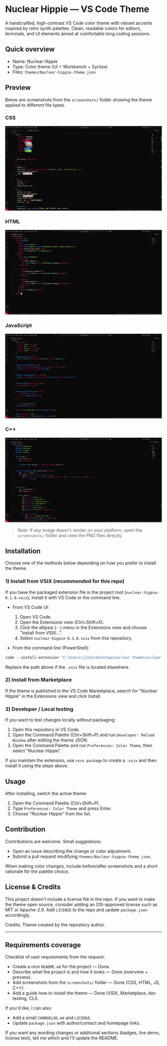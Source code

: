 # Nuclear Hippie — VS Code Theme

A handcrafted, high-contrast VS Code color theme with vibrant accents inspired by retro synth palettes. Clean, readable colors for editors, terminals, and UI elements aimed at comfortable long coding sessions.

## Quick overview

- Name: Nuclear Hippie
- Type: Color theme (UI + Workbench + Syntax)
- Files: `themes/Nuclear-hippie-theme.json`

## Preview

Below are screenshots from the `screenshots/` folder showing the theme applied to different file types.

### CSS
![CSS screenshot](./screenshots/css.png)

### HTML
![HTML screenshot](./screenshots/html.png)

### JavaScript
![JS screenshot](./screenshots/js.png)

### C++
![C++ screenshot](./screenshots/%D1%81++.png)

> Note: If any image doesn't render on your platform, open the `screenshots/` folder and view the PNG files directly.

## Installation

Choose one of the methods below depending on how you prefer to install the theme.

### 1) Install from VSIX (recommended for this repo)

If you have the packaged extension file in the project root (`nuclear-hippie-0.1.0.vsix`), install it with VS Code or the command line.

- From VS Code UI:
  1. Open VS Code.
  2. Open the Extensions view (Ctrl+Shift+X).
  3. Click the ellipsis (⋯) menu in the Extensions view and choose "Install from VSIX...".
  4. Select `nuclear-hippie-0.1.0.vsix` from this repository.

- From the command line (PowerShell):

```powershell
code --install-extension "C:\Users\j2cks\Desktop\nuclear theme\nuclear-hippie-0.1.0.vsix"
```

Replace the path above if the `.vsix` file is located elsewhere.

### 2) Install from Marketplace

If the theme is published to the VS Code Marketplace, search for "Nuclear Hippie" in the Extensions view and click Install.

### 3) Developer / Local testing

If you want to test changes locally without packaging:

1. Open this repository in VS Code.
2. Open the Command Palette (Ctrl+Shift+P) and run `Developer: Reload Window` after editing the theme JSON.
3. Open the Command Palette and run `Preferences: Color Theme`, then select "Nuclear Hippie".

If you maintain the extension, use `vsce package` to create a `.vsix` and then install it using the steps above.

## Usage

After installing, switch the active theme:

1. Open the Command Palette (Ctrl+Shift+P).
2. Type `Preferences: Color Theme` and press Enter.
3. Choose "Nuclear Hippie" from the list.

## Contribution

Contributions are welcome. Small suggestions:

- Open an issue describing the change or color adjustment.
- Submit a pull request modifying `themes/Nuclear-hippie-theme.json`.

When making color changes, include before/after screenshots and a short rationale for the palette choice.

## License & Credits

This project doesn't include a license file in the repo. If you want to make the theme open source, consider adding an OSI-approved license such as MIT or Apache-2.0. Add `LICENSE` to the repo and update `package.json` accordingly.

Credits: Theme created by the repository author.

---

## Requirements coverage

Checklist of user requirements from the request:

- Create a nice `README.md` for the project — Done.
- Describe what the project is and how it looks — Done (overview + preview).
- Add screenshots from the `screenshots/` folder — Done (CSS, HTML, JS, C++).
- Add a guide how to install the theme — Done (VSIX, Marketplace, dev testing, CLI).

If you'd like, I can also:

- Add a small `CHANGELOG.md` and `LICENSE`.
- Update `package.json` with author/contact and homepage links.

If you want any wording changes or additional sections (badges, live demo, license text), tell me which and I'll update the README.
